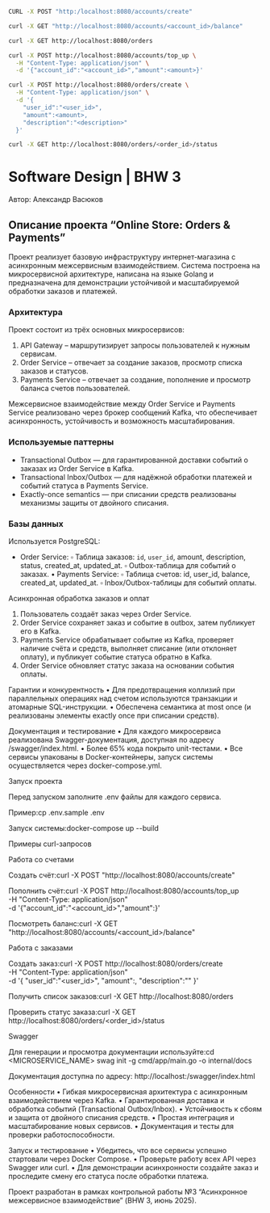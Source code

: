 

```bash
CURL -X POST "http:/localhost:8080/accounts/create"
```


```bash
curl -X GET "http://localhost:8080/accounts/<account_id>/balance"
```

```bash
curl -X GET http://localhost:8080/orders
```

```bash
curl -X POST http://localhost:8080/accounts/top_up \
  -H "Content-Type: application/json" \
  -d '{"account_id":"<account_id>","amount":<amount>}'
```

```bash
curl -X POST http://localhost:8080/orders/create \
  -H "Content-Type: application/json" \
  -d '{
    "user_id":"<user_id>",
    "amount":<amount>,
    "description":"<description>"
  }'
```

```bash
curl -X GET http://localhost:8080/orders/<order_id>/status
```

# Software Design | BHW 3

Автор: Александр Васюков

## Описание проекта “Online Store: Orders & Payments”

Проект реализует базовую инфраструктуру интернет-магазина с асинхронным межсервисным взаимодействием. Система построена на микросервисной архитектуре, написана на языке Golang и предназначена для демонстрации устойчивой и масштабируемой обработки заказов и платежей.

### Архитектура

Проект состоит из трёх основных микросервисов:
1.	API Gateway – маршрутизирует запросы пользователей к нужным сервисам.
2.	Order Service – отвечает за создание заказов, просмотр списка заказов и статусов.
3.	Payments Service – отвечает за создание, пополнение и просмотр баланса счетов пользователей.

Межсервисное взаимодействие между Order Service и Payments Service реализовано через брокер сообщений Kafka, что обеспечивает асинхронность, устойчивость и возможность масштабирования.

### Используемые паттерны
- Transactional Outbox — для гарантированной доставки событий о заказах из Order Service в Kafka.
- Transactional Inbox/Outbox — для надёжной обработки платежей и событий статуса в Payments Service.
- Exactly-once semantics — при списании средств реализованы механизмы защиты от двойного списания.

### Базы данных

Используется PostgreSQL:
- Order Service:
▫	Таблица заказов: `id`, `user_id`, ‎⁠amount⁠, ‎⁠description⁠, ‎⁠status⁠, ‎⁠created_at⁠, ‎⁠updated_at⁠.
▫	Outbox-таблица для событий о заказах.
•	Payments Service:
▫	Таблица счетов: ‎⁠id⁠, ‎⁠user_id⁠, ‎⁠balance⁠, ‎⁠created_at⁠, ‎⁠updated_at⁠.
▫	Inbox/Outbox-таблицы для событий оплаты.

Асинхронная обработка заказов и оплат
1.	Пользователь создаёт заказ через Order Service.
2.	Order Service сохраняет заказ и событие в outbox, затем публикует его в Kafka.
3.	Payments Service обрабатывает событие из Kafka, проверяет наличие счёта и средств, выполняет списание (или отклоняет оплату), и публикует событие статуса обратно в Kafka.
4.	Order Service обновляет статус заказа на основании события оплаты.

Гарантии и конкурентность
•	Для предотвращения коллизий при параллельных операциях над счетом используются транзакции и атомарные SQL-инструкции.
•	Обеспечена семантика at most once (и реализованы элементы exactly once при списании средств).

Документация и тестирование
•	Для каждого микросервиса реализована Swagger-документация, доступная по адресу ‎⁠/swagger/index.html⁠.
•	Более 65% кода покрыто unit-тестами.
•	Все сервисы упакованы в Docker-контейнеры, запуск системы осуществляется через ‎⁠docker-compose.yml⁠.

Запуск проекта

Перед запуском заполните ‎⁠.env⁠ файлы для каждого сервиса.

Пример:cp .env.sample .env

Запуск системы:docker-compose up --build

Примеры curl-запросов

Работа со счетами

Создать счёт:curl -X POST "http://localhost:8080/accounts/create"

Пополнить счёт:curl -X POST http://localhost:8080/accounts/top_up \
-H "Content-Type: application/json" \
-d '{"account_id":"<account_id>","amount":<amount>}'

Посмотреть баланс:curl -X GET "http://localhost:8080/accounts/<account_id>/balance"

Работа с заказами

Создать заказ:curl -X POST http://localhost:8080/orders/create \
-H "Content-Type: application/json" \
-d '{
"user_id":"<user_id>",
"amount":<amount>,
"description":"<description>"
}'

Получить список заказов:curl -X GET http://localhost:8080/orders

Проверить статус заказа:curl -X GET http://localhost:8080/orders/<order_id>/status

Swagger

Для генерации и просмотра документации используйте:cd <MICROSERVICE_NAME>
swag init -g cmd/app/main.go -o internal/docs

Документация доступна по адресу: ‎⁠http://localhost:<PORT>/swagger/index.html⁠

Особенности
•	Гибкая микросервисная архитектура с асинхронным взаимодействием через Kafka.
•	Гарантированная доставка и обработка событий (Transactional Outbox/Inbox).
•	Устойчивость к сбоям и защита от двойного списания средств.
•	Простая интеграция и масштабирование новых сервисов.
•	Документация и тесты для проверки работоспособности.

Запуск и тестирование
•	Убедитесь, что все сервисы успешно стартовали через Docker Compose.
•	Проверьте работу всех API через Swagger или curl.
•	Для демонстрации асинхронности создайте заказ и проследите смену его статуса после обработки платежа.

Проект разработан в рамках контрольной работы №3 “Асинхронное межсервисное взаимодействие” (BHW 3, июнь 2025).